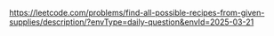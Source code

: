 https://leetcode.com/problems/find-all-possible-recipes-from-given-supplies/description/?envType=daily-question&envId=2025-03-21
